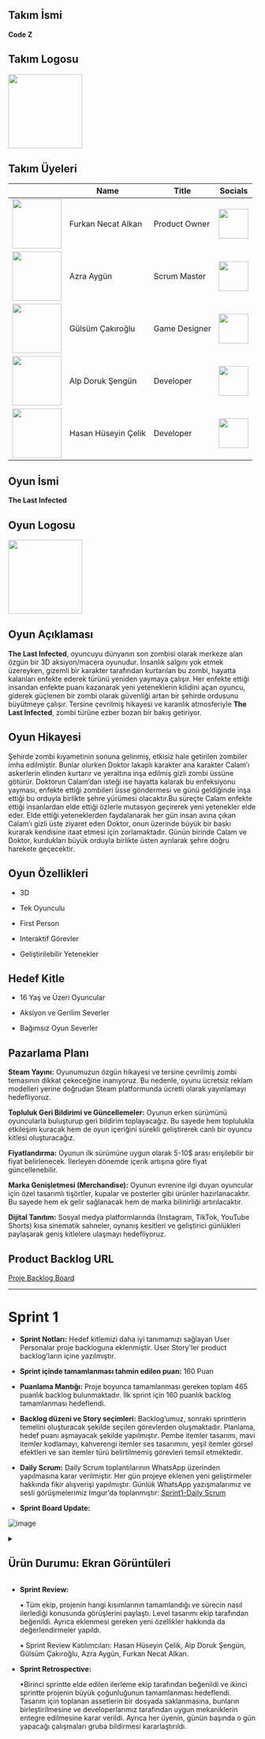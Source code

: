 ## Takım İsmi

**Code Z**
## Takım Logosu
<img src="https://github.com/user-attachments/assets/f866cf6f-75d8-4e16-beb9-898ab1a9586e" width="150"/>

## Takım Üyeleri

|          | Name     | Title    |  Socials | 
|----------|----------|----------|----------|
|<img src="https://github.com/user-attachments/assets/99435d80-635a-4941-bcde-bee1017bc700" width="100"/>|Furkan Necat Alkan|Product Owner |<a href="https://www.linkedin.com/in/furkannecatalkan/?utm_source=share&utm_campaign=share_via&utm_content=profile&utm_medium=android_app"> <img src="https://github.com/user-attachments/assets/a5b18c01-d8c7-4dd5-becd-403e0f788d0a" width="60" /> </a> 
|<img src="https://github.com/user-attachments/assets/90c4db97-ddd4-4979-ae74-0268f1763e3e" width="100"/>|Azra Aygün   | Scrum Master  |<a href="https://www.linkedin.com/in/azra-ayg%C3%BCn-564a3629a?utm_source=share&utm_campaign=share_via&utm_content=profile&utm_medium=ios_app"> <img src="https://github.com/user-attachments/assets/a5b18c01-d8c7-4dd5-becd-403e0f788d0a" width="60" /></a>|
|<img src="https://github.com/user-attachments/assets/e076250e-ad53-4f40-a156-3dd28ba5b116" width="100"/>|Gülsüm Çakıroğlu   | Game Designer  |<a href="https://www.linkedin.com/in/g%C3%BCls%C3%BCm-%C3%A7ak%C4%B1ro%C4%9Flu-a37350339?utm_source=share&utm_campaign=share_via&utm_content=profile&utm_medium=android_app"> <img src="https://github.com/user-attachments/assets/a5b18c01-d8c7-4dd5-becd-403e0f788d0a" width="60" /> </a>|
|<img src="https://github.com/user-attachments/assets/ddf4b2a6-d4db-4ff4-b1d8-e5c7988fa82a" width="100"/>|Alp Doruk Şengün|	Developer |<a href="https://www.linkedin.com/in/alpsengun?utm_source=share&utm_campaign=share_via&utm_content=profile&utm_medium=android_app"> <img src="https://github.com/user-attachments/assets/a5b18c01-d8c7-4dd5-becd-403e0f788d0a" width="60" /> </a>|
|<img src="https://github.com/user-attachments/assets/abdbfdeb-e5f3-4bbd-9079-4f77f68ed9b0"  width="100"/>|Hasan Hüseyin Çelik|	Developer |<a href="https://www.linkedin.com/in/hasan-h%C3%BCseyin-%C3%A7elik-651398297/"> <img src="https://github.com/user-attachments/assets/a5b18c01-d8c7-4dd5-becd-403e0f788d0a" width="60" /> </a>|
## Oyun İsmi

**The Last Infected**
## Oyun Logosu

<img src="https://github.com/user-attachments/assets/b7c732f4-4929-4077-8789-0d8a49e9dbc4" width="150"/> 

## Oyun Açıklaması

**The Last Infected**, oyuncuyu dünyanın son zombisi olarak merkeze alan özgün bir 3D aksiyon/macera oyunudur. İnsanlık salgını yok etmek üzereyken, gizemli bir karakter tarafından kurtarılan bu zombi, hayatta kalanları enfekte ederek türünü yeniden yaymaya çalışır. Her enfekte ettiği insandan enfekte puanı kazanarak yeni yeteneklerin kilidini açan oyuncu, giderek güçlenen bir zombi olarak güvenliği artan bir şehirde ordusunu büyütmeye çalışır. Tersine çevrilmiş hikayesi ve karanlık atmosferiyle **The Last Infected**, zombi türüne ezber bozan bir bakış getiriyor.



## Oyun Hikayesi

Şehirde zombi kıyametinin sonuna gelinmiş, etkisiz hale getirilen zombiler imha edilmiştir. Bunlar olurken Doktor lakaplı karakter ana karakter Calam’ı askerlerin elinden kurtarır ve yeraltına inşa edilmiş gizli zombi üssüne götürür. Doktorun Calam’dan isteği ise hayatta kalarak bu enfeksiyonu yayması, enfekte ettiği zombileri üsse göndermesi ve günü geldiğinde inşa ettiği bu orduyla birlikte şehre yürümesi olacaktır.Bu süreçte Calam enfekte ettiği insanlardan elde ettiği özlerle mutasyon geçirerek yeni yetenekler elde eder. Elde ettiği yeteneklerden faydalanarak her gün insan avına çıkan Calam’ı gizli üste ziyaret eden Doktor, onun üzerinde büyük bir baskı kurarak kendisine itaat etmesi için zorlamaktadır. Günün birinde Calam ve Doktor, kurdukları büyük orduyla birlikte üsten ayrılarak şehre doğru harekete geçecektir.



## Oyun Özellikleri

- 3D

- Tek Oyunculu

- First Person

- Interaktif Görevler

- Geliştirilebilir Yetenekler

## Hedef Kitle
- 16 Yaş ve Üzeri Oyuncular

- Aksiyon ve Gerilim Severler

- Bağımsız Oyun Severler
 ## Pazarlama Planı

**Steam Yayını:** Oyunumuzun özgün hikayesi ve tersine çevrilmiş zombi temasının dikkat çekeceğine inanıyoruz. Bu nedenle, oyunu ücretsiz reklam modelleri yerine doğrudan Steam platformunda ücretli olarak yayınlamayı hedefliyoruz.

**Topluluk Geri Bildirimi ve Güncellemeler:** Oyunun erken sürümünü oyuncularla buluşturup geri bildirim toplayacağız. Bu sayede hem toplulukla etkileşim kuracak hem de oyun içeriğini sürekli geliştirerek canlı bir oyuncu kitlesi oluşturacağız.

**Fiyatlandırma:** Oyunun ilk sürümüne uygun olarak 5-10$ arası erişilebilir bir fiyat belirlenecek. İlerleyen dönemde içerik artışına göre fiyat güncellenebilir.

**Marka Genişletmesi (Merchandise):** Oyunun evrenine ilgi duyan oyuncular için özel tasarımlı tişörtler, kupalar ve posterler gibi ürünler hazırlanacaktır. Bu sayede hem ek gelir sağlanacak hem de marka bilinirliği artırılacaktır.

**Dijital Tanıtım:** Sosyal medya platformlarında (Instagram, TikTok, YouTube Shorts) kısa sinematik sahneler, oynanış kesitleri ve geliştirici günlükleri paylaşarak geniş kitlelere ulaşmayı hedefliyoruz.

## Product Backlog URL

[Proje Backlog Board](https://miro.com/welcomeonboard/V1dNWGg0Z3IySmJWM0N0LzN2S2ZSSklZY2RDNlBid29YTm5kZ3BXaTZpVjJheDNjcXFMVzc3SjlTeGloM2djdGlEVTBrdlRyUGV2dlV6UU9BMXVhb1h4L3ZsNkgwaXRDNnNSdytzS0ZJdDRkVmlONUY5WDZCU3Q2ZXJNaC9zODlNakdSWkpBejJWRjJhRnhhb1UwcS9BPT0hdjE=?share_link_id=639204211720)

-----
# Sprint 1

- **Sprint Notları:** Hedef kitlemizi daha iyi tanımamızı sağlayan User Personalar proje backloguna eklenmiştir. User Story'ler product backlog'ların içine yazılmıştır.

- **Sprint içinde tamamlanması tahmin edilen puan:** 160 Puan

- **Puanlama Mantığı:**  Proje boyunca tamamlanması gereken toplam 465 puanlık backlog bulunmaktadır. İlk sprint için 160 puanlık backlog tamamlanması hedeflendi.

- **Backlog düzeni ve Story seçimleri:**  Backlog’umuz, sonraki sprintlerin temelini oluşturacak şekilde seçilen görevlerden oluşmaktadır. Planlama, hedef puanı aşmayacak şekilde yapılmıştır. Pembe itemler tasarımı, mavi itemler kodlamayı, kahverengi itemler ses tasarımını, yeşil itemler görsel efektleri ve sarı itemler türü belirtilmemiş görevleri temsil etmektedir.

- **Daily Scrum:** Daily Scrum toplantılarının WhatsApp üzerinden yapılmasına karar verilmiştir. Her gün projeye eklenen yeni geliştirmeler hakkında fikir alışverişi yapılmıştır. Günlük WhatsApp yazışmalarımız ve sesli görüşmelerimiz Imgur’da toplanmıştır: [Sprint1-Daily Scrum](https://imgur.com/a/oJoJam6)

- **Sprint Board Update:** 

![image](https://github.com/user-attachments/assets/396e24ba-47b2-46d1-97f8-d4d9b508d815)

<details>
  <summary>
   <h2>Ürün Durumu: Ekran Görüntüleri </h2>
   </summary>  
 <img src="https://github.com/user-attachments/assets/6e726663-c03f-4752-b7e4-a7ca2e3a17e4" width="800" />
 <img src="https://github.com/user-attachments/assets/954732da-4bbc-4c37-b48d-648e906b3218" width="800" />
  <img src="https://github.com/user-attachments/assets/c7dcc3cc-cf00-4bc1-affd-bc853a029b86" width="800" />
<img src="https://github.com/user-attachments/assets/8519d3e1-8b08-4015-8b27-7ea1d1f76109" width="800" />

<img src="https://github.com/user-attachments/assets/830c14e4-1d9f-4645-b040-9d159f2cb9a2" width="800" />
<img src="https://github.com/user-attachments/assets/af54f88a-0251-49bc-85a4-a46767dada58" width="800" /> 
<img src="https://github.com/user-attachments/assets/c3da536b-5b6a-4913-94e9-84ffd6f1f525" width="800" />
<img src="https://github.com/user-attachments/assets/682a73a7-8eb7-4c17-9f4e-2c5508005f40" width="800" />



</details>



- **Sprint Review:**  

   • Tüm ekip, projenin hangi kısımlarının tamamlandığı ve sürecin nasıl ilerlediği konusunda görüşlerini paylaştı. Level tasarımı ekip tarafından beğenildi. Ayrıca eklenmesi gereken yeni özellikler hakkında da değerlendirmeler yapıldı.
   
  • Sprint Review Katılımcıları: Hasan Hüseyin Çelik, Alp Doruk Şengün, 	Gülsüm Çakıroğlu, Azra Aygün, 	Furkan Necat Alkan.

- **Sprint Retrospective:**

  •Birinci sprintte elde edilen ilerleme ekip tarafından beğenildi ve ikinci sprintte projenin büyük çoğunluğunun tamamlanması hedeflendi. Tasarım için toplanan assetlerin bir dosyada saklanmasına, bunların birleştirilmesine ve developerlarımız tarafından uygun mekaniklerin entegre edilmesine karar verildi. Ayrıca her üyenin, günün başında o gün yapacağı çalışmaları gruba bildirmesi kararlaştırıldı.  



